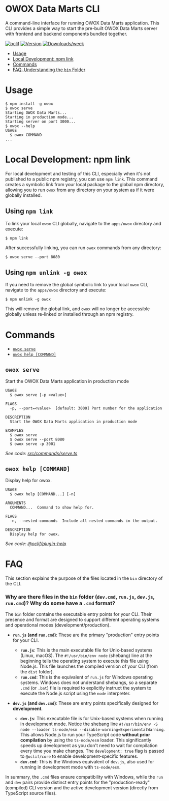 # OWOX Data Marts CLI

A command-line interface for running OWOX Data Marts application. This CLI provides a simple way to start the pre-built OWOX Data Marts server with frontend and backend components bundled together.

[![oclif](https://img.shields.io/badge/cli-oclif-brightgreen.svg)](https://oclif.io)
[![Version](https://img.shields.io/npm/v/owox.svg)](https://npmjs.org/package/owox)
[![Downloads/week](https://img.shields.io/npm/dw/owox.svg)](https://npmjs.org/package/owox)

<!-- toc -->

- [Usage](#usage)
- [Local Development: npm link](#local-development-npm-link)
- [Commands](#commands)
- [FAQ: Understanding the `bin` Folder](#faq-understanding-the-bin-folder)
<!-- tocstop -->

# Usage

<!-- usage -->

```sh-session
$ npm install -g owox
$ owox serve
Starting OWOX Data Marts...
Starting in production mode...
Starting server on port 3000...
$ owox --help
USAGE
  $ owox COMMAND
...
```

<!-- usagestop -->

# Local Development: npm link

For local development and testing of this CLI, especially when it's not published to a public npm registry, you can use `npm link`. This command creates a symbolic link from your local package to the global npm directory, allowing you to run `owox` from any directory on your system as if it were globally installed.

## Using `npm link`

To link your local `owox` CLI globally, navigate to the `apps/owox` directory and execute:

```sh-session
$ npm link
```

After successfully linking, you can run `owox` commands from any directory:

```sh-session
$ owox serve --port 8080
```

## Using `npm unlink -g owox`

If you need to remove the global symbolic link to your local `owox` CLI, navigate to the `apps/owox` directory and execute:

```sh-session
$ npm unlink -g owox
```

This will remove the global link, and `owox` will no longer be accessible globally unless re-linked or installed through an npm registry.

# Commands

<!-- commands -->

- [`owox serve`](#owox-serve)
- [`owox help [COMMAND]`](#owox-help-command)

## `owox serve`

Start the OWOX Data Marts application in production mode

```
USAGE
  $ owox serve [-p <value>]

FLAGS
  -p, --port=<value>  [default: 3000] Port number for the application

DESCRIPTION
  Start the OWOX Data Marts application in production mode

EXAMPLES
  $ owox serve
  $ owox serve --port 8080
  $ owox serve -p 3001
```

_See code: [src/commands/serve.ts](https://github.com/OWOX/owox-data-marts/blob/v0.0.0/src/commands/serve.ts)_

## `owox help [COMMAND]`

Display help for owox.

```
USAGE
  $ owox help [COMMAND...] [-n]

ARGUMENTS
  COMMAND...  Command to show help for.

FLAGS
  -n, --nested-commands  Include all nested commands in the output.

DESCRIPTION
  Display help for owox.
```

_See code: [@oclif/plugin-help](https://github.com/oclif/plugin-help/blob/v6.0.21/src/commands/help.ts)_

<!-- commandsstop -->

# FAQ

This section explains the purpose of the files located in the `bin` directory of the CLI.

### Why are there files in the `bin` folder (`dev.cmd`, `run.js`, `dev.js`, `run.cmd`)? Why do some have a `.cmd` format?

The `bin` folder contains the executable entry points for your CLI. Their presence and format are designed to support different operating systems and operational modes (development/production).

- **`run.js` (and `run.cmd`)**: These are the primary "production" entry points for your CLI.

  - **`run.js`**: This is the main executable file for Unix-based systems (Linux, macOS). The `#!/usr/bin/env node` (shebang) line at the beginning tells the operating system to execute this file using Node.js. This file launches the compiled version of your CLI (from the `dist` folder).
  - **`run.cmd`**: This is the equivalent of `run.js` for Windows operating systems. Windows does not understand shebangs, so a separate `.cmd` (or `.bat`) file is required to explicitly instruct the system to execute the Node.js script using the `node` interpreter.

- **`dev.js` (and `dev.cmd`)**: These are entry points specifically designed for **development**.
  - **`dev.js`**: This executable file is for Unix-based systems when running in development mode. Notice the shebang line `#!/usr/bin/env -S node --loader ts-node/esm --disable-warning=ExperimentalWarning`. This allows Node.js to run your TypeScript code **without prior compilation** by using the `ts-node/esm` loader. This significantly speeds up development as you don't need to wait for compilation every time you make changes. The `development: true` flag is passed to `@oclif/core` to enable development-specific features.
  - **`dev.cmd`**: This is the Windows equivalent of `dev.js`, also used for running in development mode with `ts-node/esm`.

In summary, the `.cmd` files ensure compatibility with Windows, while the `run` and `dev` pairs provide distinct entry points for the "production-ready" (compiled) CLI version and the active development version (directly from TypeScript source files).
